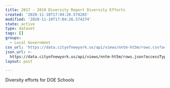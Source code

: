 ```yaml
---
title: 2017 - 2018 Diversity Report Diversity Efforts
created: '2020-11-10T17:04:26.574265'
modified: '2020-11-10T17:04:26.574274'
state: active
type: dataset
tags: []
groups:
  - Local Government
csv_url: 'https://data.cityofnewyork.us/api/views/nntm-ht5m/rows.csv?accessType=DOWNLOAD'
json_url: >-
  https://data.cityofnewyork.us/api/views/nntm-ht5m/rows.json?accessType=DOWNLOAD
layout: post

---
```

Diversity efforts for DOE Schools
